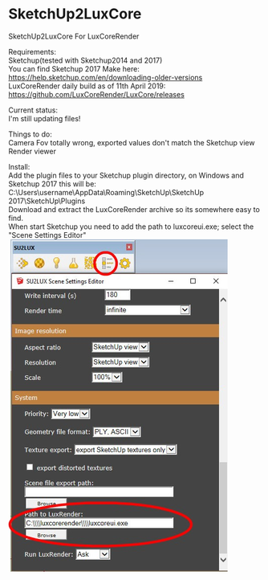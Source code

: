 # SketchUp2LuxCore

SketchUp2LuxCore For LuxCoreRender

Requirements:   
Sketchup(tested with Sketchup2014 and 2017)   
You can find Sketchup 2017 Make here:   
https://help.sketchup.com/en/downloading-older-versions   
LuxCoreRender daily build as of 11th April 2019:   
https://github.com/LuxCoreRender/LuxCore/releases

Current status:   
I'm still updating files!

Things to do:   
Camera Fov totally wrong, exported values don't match the Sketchup view   
Render viewer

Install:   
Add the plugin files to your Sketchup plugin directory, on Windows and Sketchup 2017 this will be:   
C:\Users\username\AppData\Roaming\SketchUp\SketchUp 2017\SketchUp\Plugins   
Download and extract the LuxCoreRender archive so its somewhere easy to find.   
When start Sketchup you need to add the path to luxcoreui.exe; select the "Scene Settings Editor"   
![Path Settings](luxsettings.jpg?raw=true "Path Settings")
